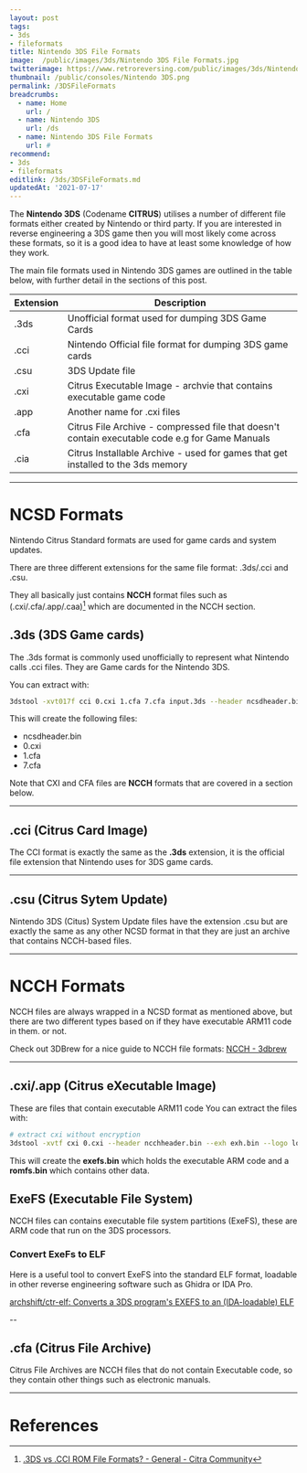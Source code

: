 ```yaml
---
layout: post
tags: 
- 3ds
- fileformats
title: Nintendo 3DS File Formats
image:  /public/images/3ds/Nintendo 3DS File Formats.jpg
twitterimage: https://www.retroreversing.com/public/images/3ds/Nintendo 3DS File Formats.jpg
thumbnail: /public/consoles/Nintendo 3DS.png
permalink: /3DSFileFormats
breadcrumbs:
  - name: Home
    url: /
  - name: Nintendo 3DS
    url: /ds
  - name: Nintendo 3DS File Formats
    url: #
recommend: 
- 3ds
- fileformats
editlink: /3ds/3DSFileFormats.md
updatedAt: '2021-07-17'
---
```

The **Nintendo 3DS** (Codename **CITRUS**) utilises a number of different file formats either created by Nintendo or third party. If you are interested in reverse engineering a 3DS game then you will most likely come across these formats, so it is a good idea to have at least some knowledge of how they work.

The main file formats used in Nintendo 3DS games are outlined in the table below, with further detail in the sections of this post.

Extension | Description
---|---
.3ds | Unofficial format used for dumping 3DS Game Cards
.cci | Nintendo Official file format for dumping 3DS game cards
.csu | 3DS Update file
.cxi | Citrus Executable Image - archvie that contains executable game code
.app | Another name for .cxi files
.cfa | Citrus File Archive - compressed file that doesn't contain executable code e.g for Game Manuals
.cia | Citrus Installable Archive - used for games that get installed to the 3ds memory


---
# NCSD Formats
Nintendo Citrus Standard formats are used for game cards and system updates.

There are three different extensions for the same file format: .3ds/.cci and .csu.

They all basically just contains **NCCH** format files such as (.cxi/.cfa/.app/.caa)[^1] which are documented in the NCCH section. 

## .3ds (3DS Game cards)
The .3ds format is commonly used unofficially to represent what Nintendo calls .cci files. They are Game cards for the Nintendo 3DS.

You can extract with:
```bash
3dstool -xvt017f cci 0.cxi 1.cfa 7.cfa input.3ds --header ncsdheader.bin
```
This will create the following files:
* ncsdheader.bin
* 0.cxi 
* 1.cfa 
* 7.cfa

Note that CXI and CFA files are **NCCH** formats that are covered in a section below.

---
## .cci (Citrus Card Image)
The CCI format is exactly the same as the **.3ds** extension, it is the official file extension that Nintendo uses for 3DS game cards.

---
## .csu (Citrus Sytem Update)
Nintendo 3DS (Citus) System Update files have the extension .csu but are exactly the same as any other NCSD format in that they are just an archive that contains NCCH-based files.


---
# NCCH Formats
NCCH files are always wrapped in a NCSD format as mentioned above, but there are two different types based on if they have executable ARM11 code in them. or not.

Check out 3DBrew for a nice guide to NCCH file formats:
[NCCH - 3dbrew](https://www.3dbrew.org/wiki/NCCH) 

---
## .cxi/.app (Citrus eXecutable Image)
These are files that contain executable ARM11 code
You can extract the files with:
```bash
# extract cxi without encryption
3dstool -xvtf cxi 0.cxi --header ncchheader.bin --exh exh.bin --logo logo.bcma.lz --plain plain.bin --exefs exefs.bin --romfs romfs.bin
```

This will create the **exefs.bin** which holds the executable ARM code and a **romfs.bin** which contains other data.

## ExeFS (Executable File System)
NCCH files can contains executable file system partitions (ExeFS), these are ARM code that run on the 3DS processors.

### Convert ExeFs to ELF
Here is a useful tool to convert ExeFS into the standard ELF format, loadable in other reverse engineering software such as Ghidra or IDA Pro.

[archshift/ctr-elf: Converts a 3DS program's EXEFS to an (IDA-loadable) ELF](https://github.com/archshift/ctr-elf) 

--
## .cfa (Citrus File Archive) 
Citrus File Archives are  NCCH files that do not contain Executable code, so they contain other things such as electronic manuals.

---
# References
[^1]: [.3DS vs .CCI ROM File Formats? - General - Citra Community](https://community.citra-emu.org/t/3ds-vs-cci-rom-file-formats/191/2)
